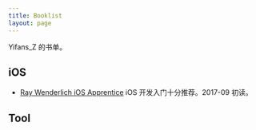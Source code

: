 ```yaml
---
title: Booklist
layout: page
---
```


Yifans_Z 的书单。

## iOS

- [Ray Wenderlich iOS Apprentice](https://store.raywenderlich.com/products/ios-apprentice) iOS 开发入门十分推荐。2017-09 初读。

## Tool
